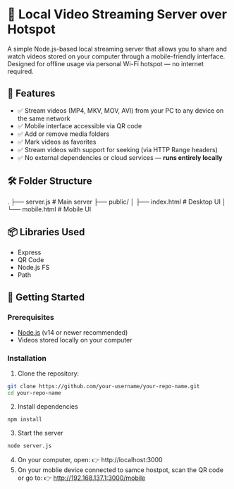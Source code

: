 # 🔗 Local Video Streaming Server over Hotspot

A simple Node.js-based local streaming server that allows you to share and watch videos stored on your computer through a mobile-friendly interface. Designed for offline usage via personal Wi-Fi hotspot — no internet required.

## 📱 Features

- ✅ Stream videos (MP4, MKV, MOV, AVI) from your PC to any device on the same network
- ✅ Mobile interface accessible via QR code
- ✅ Add or remove media folders
- ✅ Mark videos as favorites
- ✅ Stream videos with support for seeking (via HTTP Range headers)
- ✅ No external dependencies or cloud services — **runs entirely locally**

## 🛠 Folder Structure
.
├── server.js                # Main server
├── public/
│   ├── index.html          # Desktop UI
│   └── mobile.html         # Mobile UI

## 📦 Libraries Used

- Express
- QR Code
- Node.js FS
- Path

## 🚀 Getting Started

### Prerequisites

- [Node.js](https://nodejs.org/) (v14 or newer recommended)
- Videos stored locally on your computer

### Installation

1. Clone the repository:
```bash
git clone https://github.com/your-username/your-repo-name.git
cd your-repo-name
```
2. Install dependencies
```bash
npm install
```
3.  Start the server
```bash
node server.js
```
4.  On your computer, open:
  👉 http://localhost:3000
5.  On your moblie device connected to samce hostpot, scan the QR code or go to:
  👉 http://192.168.137.1:3000/mobile
